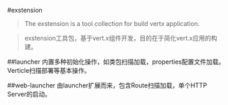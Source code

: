 #exstension
>The exstension is a tool collection for build vertx application.

>exstension工具包，基于vert.x组件开发，目的在于简化vert.x应用的构建。

##launcher
内置多种初始化操作，如类包扫描加载，properties配置文件加载。Verticle扫描部署等基本操作。

##web-launcher
由launcher扩展而来，包含Route扫描加载，单个HTTP Server的启动。


